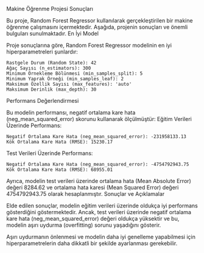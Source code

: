 Makine Öğrenme Projesi Sonuçları

Bu proje, Random Forest Regressor kullanılarak gerçekleştirilen bir makine öğrenme çalışmasını içermektedir. Aşağıda, projenin sonuçları ve önemli bulguları sunulmaktadır.
En İyi Model

Proje sonuçlarına göre, Random Forest Regressor modelinin en iyi hiperparametreleri şunlardır:

    Rastgele Durum (Random State): 42
    Ağaç Sayısı (n_estimators): 300
    Minimum Örnekleme Bölünmesi (min_samples_split): 5
    Minimum Yaprak Örneği (min_samples_leaf): 2
    Maksimum Özellik Sayısı (max_features): 'auto'
    Maksimum Derinlik (max_depth): 30

Performans Değerlendirmesi

Bu modelin performansı, negatif ortalama kare hata (neg_mean_squared_error) skorunu kullanarak ölçülmüştür:
Eğitim Verileri Üzerinde Performans:

    Negatif Ortalama Kare Hata (neg_mean_squared_error): -231958133.13
    Kök Ortalama Kare Hata (RMSE): 15230.17

Test Verileri Üzerinde Performans:

    Negatif Ortalama Kare Hata (neg_mean_squared_error): -4754792943.75
    Kök Ortalama Kare Hata (RMSE): 68955.01

Ayrıca, modelin test verileri üzerinde ortalama hata (Mean Absolute Error) değeri 8284.62 ve ortalama hata karesi (Mean Squared Error) değeri 4754792943.75 olarak hesaplanmıştır.
Sonuçlar ve Açıklamalar

Elde edilen sonuçlar, modelin eğitim verileri üzerinde oldukça iyi performans gösterdiğini göstermektedir. Ancak, test verileri üzerinde negatif ortalama kare hata (neg_mean_squared_error) değeri oldukça yüksektir ve bu, modelin aşırı uydurma (overfitting) sorunu yaşadığını gösterir.

Aşırı uydurmanın önlenmesi ve modelin daha iyi genelleme yapabilmesi için hiperparametrelerin daha dikkatli bir şekilde ayarlanması gerekebilir. 
